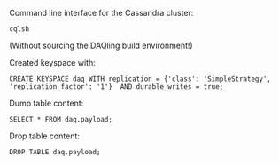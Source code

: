 
Command line interface for the Cassandra cluster:

```
cqlsh
```

(Without sourcing the DAQling build environment!)

Created keyspace with:

```
CREATE KEYSPACE daq WITH replication = {'class': 'SimpleStrategy', 'replication_factor': '1'}  AND durable_writes = true;
```

Dump table content:

```
SELECT * FROM daq.payload;
```

Drop table content:

```
DROP TABLE daq.payload;
```